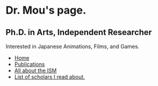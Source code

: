 <!DOCTYPE html>

<html>

<head>

  <title>Dr. Mou's Page.</title>

  <link rel="icon" type="image/x-icon" href="/assets/drm.ico">

  <link rel="stylesheet" href="/assets/styles.css">

  <link href="https://fonts.googleapis.com/css2?family=Cormorant+Garamond&display=swap" rel="stylesheet">

</head>

<body>

<div>

# Dr. Mou's page.

## Ph.D. in Arts, Independent Researcher

Interested in Japanese Animations, Films, and Games.

<ul>

  <li><a href="index.html">Home</a></li>

  <li><a href="pub.html">Publications</a></li>

  <li><a href="ism.html">All about the ISM</a></li>

  <li><a href="people.html">List of scholars I read about.</a></li>

</ul>


</div>
</body>
</html>



